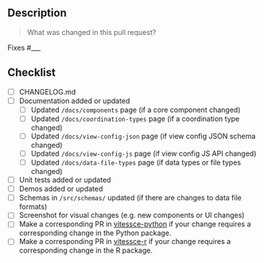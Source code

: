 ## Description

> What was changed in this pull request?



Fixes #___

## Checklist

- [ ] CHANGELOG.md
- [ ] Documentation added or updated
    - [ ] Updated `/docs/components` page (if a core component changed)
    - [ ] Updated `/docs/coordination-types` page (if a coordination type changed)
    - [ ] Updated `/docs/view-config-json` page (if view config JSON schema changed)
    - [ ] Updated `/docs/view-config-js` page (if view config JS API changed)
    - [ ] Updated `/docs/data-file-types` page (if data types or file types changed)
- [ ] Unit tests added or updated
- [ ] Demos added or updated
- [ ] Schemas in `/src/schemas/` updated (if there are changes to data file formats)
- [ ] Screenshot for visual changes (e.g. new components or UI changes)
- [ ] Make a corresponding PR in [vitessce-python](https://github.com/vitessce/vitessce-python) if your change requires a corresponding change in the Python package.
- [ ] Make a corresponding PR in [vitessce-r](https://github.com/vitessce/vitessce-r) if your change requires a corresponding change in the R package.
